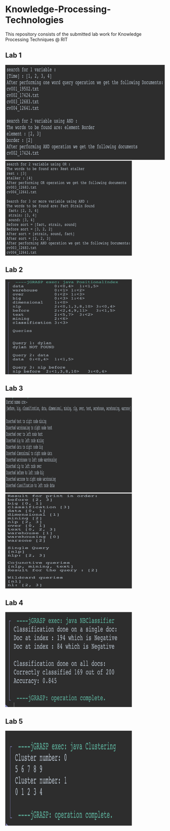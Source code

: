 # Knowledge-Processing-Technologies

This repository consists of the submitted lab work for Knowledge Processing Techniques @ RIT

## Lab 1
<img src="Images/Out_1.png" alt="Flowchart" width=600 height=300>
<img src="Images/Out_1.1.png" alt="Flowchart" width=400 height=300>

## Lab 2
<img src="Images/Out_2.png" alt="Flowchart" width=400 height=300>

## Lab 3
<img src="Images/Out_3.1.png" alt="Flowchart" width=400 height=300>
<img src="Images/Out_3.2.png" alt="Flowchart" width=400 height=300>

## Lab 4
<img src="Images/Out_4.png" alt="Flowchart" width=400 height=300>

## Lab 5
<img src="Images/Out_5.png" alt="Flowchart" width=400 height=300>
